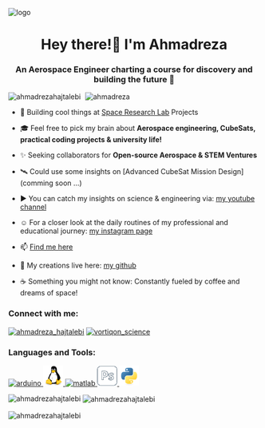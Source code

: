 ![logo](https://github.com/ahmadrezahajtalebi/ahmadrezahajtalebi/blob/main/Fermi_Searches_for_Gravitational_Waves_From_Monster_Black_Holes_(SVS14130_-_BH_banner_GIF_2022-03-28_14_46_14).gif)

<h1 align="center">Hey there!👋 I'm Ahmadreza</h1>
<h3 align="center">An Aerospace Engineer charting a course for discovery and building the future 🌌</h3>
  
 
<img align="right" alt="ahmadreza" width = "350" src="https://cdn.dribbble.com/userupload/41778689/file/original-3b8f44e467d9348a76687ae6947c685e.gif">

<p align="left"> <img src="https://komarev.com/ghpvc/?username=ahmadrezahajtalebi&label=Profile%20views&color=0e75b6&style=flat" alt="ahmadrezahajtalebi" /> </p>

- 🚀 Building cool things at [Space Research Lab](www.spacerl.com) Projects

- 🎓 Feel free to pick my brain about **Aerospace engineering, CubeSats, practical coding projects & university life!**

- ✨ Seeking collaborators for **Open-source Aerospace & STEM Ventures**

- 🛰️ Could use some insights on [Advanced CubeSat Mission Design](comming soon ...)

- ▶️ You can catch my insights on science & engineering via: [my youtube channel](www.youtube.com/vortiqon_science)

- ☺️ For a closer look at the daily routines of my professional and educational journey: [my instagram page](www.instagram.com/ahmadreza_hajtalebi)

- 📫 [Find me here](ahmadrezahajtalebi@gmail.com)

- 🌱 My creations live here: [my github](www.github.com/ahmadrezahajtalebi)

- ☕ Something you might not know: Constantly fueled by coffee and dreams of space!

<h3 align="left">Connect with me:</h3>
<p align="left">
<a href="https://instagram.com/ahmadreza_hajtalebi" target="blank"><img align="center" src="https://raw.githubusercontent.com/rahuldkjain/github-profile-readme-generator/master/src/images/icons/Social/instagram.svg" alt="ahmadreza_hajtalebi" height="30" width="40" /></a>
<a href="https://www.youtube.com/c/vortiqon_science" target="blank"><img align="center" src="https://raw.githubusercontent.com/rahuldkjain/github-profile-readme-generator/master/src/images/icons/Social/youtube.svg" alt="vortiqon_science" height="30" width="40" /></a>
</p>

<h3 align="left">Languages and Tools:</h3>
<p align="left"> <a href="https://www.arduino.cc/" target="_blank" rel="noreferrer"> <img src="https://cdn.worldvectorlogo.com/logos/arduino-1.svg" alt="arduino" width="40" height="40"/> </a> <a href="https://www.linux.org/" target="_blank" rel="noreferrer"> <img src="https://raw.githubusercontent.com/devicons/devicon/master/icons/linux/linux-original.svg" alt="linux" width="40" height="40"/> </a> <a href="https://www.mathworks.com/" target="_blank" rel="noreferrer"> <img src="https://upload.wikimedia.org/wikipedia/commons/2/21/Matlab_Logo.png" alt="matlab" width="40" height="40"/> </a> <a href="https://www.photoshop.com/en" target="_blank" rel="noreferrer"> <img src="https://raw.githubusercontent.com/devicons/devicon/master/icons/photoshop/photoshop-line.svg" alt="photoshop" width="40" height="40"/> </a> <a href="https://www.python.org" target="_blank" rel="noreferrer"> <img src="https://raw.githubusercontent.com/devicons/devicon/master/icons/python/python-original.svg" alt="python" width="40" height="40"/> </a> </p>

<p><img align="left" src="https://github-readme-stats.vercel.app/api/top-langs?username=ahmadrezahajtalebi&show_icons=true&locale=en&layout=compact" alt="ahmadrezahajtalebi" /></p>

<p>&nbsp;<img align="center" src="https://github-readme-stats.vercel.app/api?username=ahmadrezahajtalebi&show_icons=true&locale=en" alt="ahmadrezahajtalebi" /></p>

<p><img align="center" src="https://github-readme-streak-stats.herokuapp.com/?user=ahmadrezahajtalebi&" alt="ahmadrezahajtalebi" /></p>

